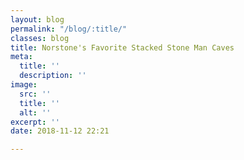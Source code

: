```yaml
---
layout: blog
permalink: "/blog/:title/"
classes: blog
title: Norstone's Favorite Stacked Stone Man Caves
meta:
  title: ''
  description: ''
image:
  src: ''
  title: ''
  alt: ''
excerpt: ''
date: 2018-11-12 22:21

---
```

